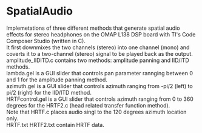 # SpatialAudio
Implemetations of three different methods that generate spatial audio effects for stereo headphones on the OMAP L138 DSP board with TI's Code Composer Studio (written in C). <br/>
It first downmixes the two channels (stereo) into one channel (mono) and coverts it to a two-channel (stereo) signal to be played back as the output. <br/>
amplitude_IIDITD.c contains two methods: amplitude panning and IID/ITD methods. <br/>
lambda.gel is a GUI slider that controls pan parameter rannging between 0 and 1 for the amplitude panning method. <br/>
azimuth.gel is a GUI slider that controls azimuth ranging from -pi/2 (left) to pi/2 (right) for the IID/ITD method.<br/>
HRTFcontrol.gel is a GUI slider that controls azimuth ranging from 0 to 360 degrees for the HRTF2.c (head related transfer function method).<br/>
Note that HRTF.c places audio singl to the 120 degrees azimuth location only.<br/>
HRTF.txt HRTF2.txt contain HRTF data.
